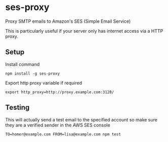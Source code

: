 ses-proxy
=========

Proxy SMTP emails to Amazon's SES (Simple Email Service)

This is particularly useful if your server only has internet access via a HTTP proxy.


Setup
-----
Install command
```
npm install -g ses-proxy
```

Export http proxy variable if required
```
export http_proxy=http://proxy.example.com:3128/
```


Testing
-------

This will actually send a test email to the specified account so make sure they are a verified sender in the AWS SES console
```
TO=homer@example.com FROM=lisa@example.com npm test
```
